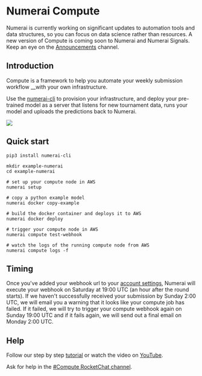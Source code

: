 # Numerai Compute

Numerai is currently working on significant updates to automation tools and data structures, so you can focus on data science rather than resources. A new version of Compute is coming soon to Numerai and Numerai Signals. Keep an eye on the [Announcements](https://community.numer.ai/channel/announcements) channel.

## Introduction

Compute is a framework to help you automate your weekly submission workflow __with your own infrastructure.

Use the [numerai-cli](https://github.com/numerai/numerai-cli) to provision your infrastructure, and deploy your pre-trained model as a server that listens for new tournament data, runs your model and uploads the predictions back to Numerai.

![](https://blobscdn.gitbook.com/v0/b/gitbook-28427.appspot.com/o/assets%2F-LhIINlU0vnTY9ulNmAH%2F-LjcTM9mF7HKAM9kD3qm%2F-LjcTYRaegP4jfdnrWGL%2Fcompute_architecture.png?alt=media&token=da7df4e6-69c3-47bd-8daa-217494464077)

## Quick start

```text
pip3 install numerai-cli

mkdir example-numerai
cd example-numerai

# set up your compute node in AWS
numerai setup

# copy a python example model
numerai docker copy-example

# build the docker container and deploys it to AWS
numerai docker deploy

# trigger your compute node in AWS
numerai compute test-webhook

# watch the logs of the running compute node from AWS
numerai compute logs -f
```

## Timing <a id="getting-started"></a>

Once you've added your webhook url to your [account settings](https://numer.ai/account), Numerai will execute your webhook on Saturday at 19:00 UTC \(an hour after the round starts\). If we haven't successfully received your submission by Sunday 2:00 UTC, we will email you a warning that it looks like your compute job has failed. If it failed, we will try to trigger your compute webhook again on Sunday 19:00 UTC and if it fails again, we will send out a final email on Monday 2:00 UTC.

## Help <a id="getting-started"></a>

Follow our step by step [tutorial](https://docs.numer.ai/help/compute-tutorial) or watch the video on [YouTube](https://www.youtube.com/watch?v=YFgXMpQszpM).

Ask for help in the [\#Compute RocketChat channel](https://community.numer.ai/channel/compute).



